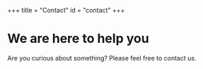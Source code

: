 +++
title = "Contact"
id = "contact"
+++

# We are here to help you

Are you curious about something? 
Please feel free to contact us.
